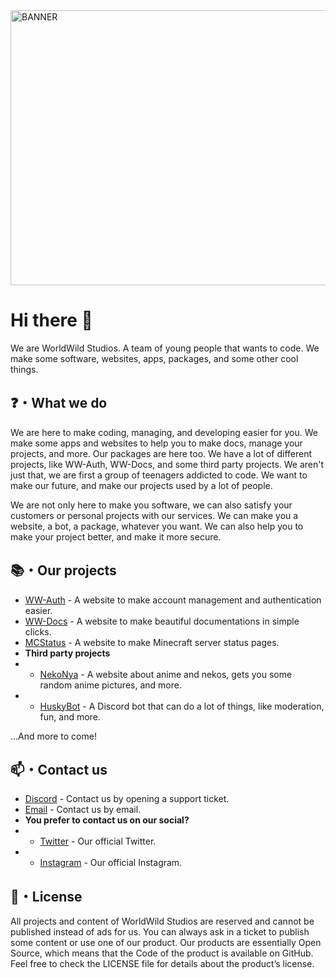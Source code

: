 <img width="1080" height="440" src="https://ressources.thedoghusky.repl.co/Banner_Icon.svg" alt="BANNER">

# Hi there 👋

We are WorldWild Studios. A team of young people that wants to code.
We make some software, websites, apps, packages, and some other cool things.

## ❓・What we do

We are here to make coding, managing, and developing easier for you. We make some apps and websites to help you to make docs, manage your projects, and more. Our packages are here too. We have a lot of different projects, like WW-Auth, WW-Docs, and some third party projects. We aren't just that, we are first a group of teenagers addicted to code. We want to make our future, and make our projects used by a lot of people.

We are not only here to make you software, we can also satisfy your customers or personal projects with our services. We can make you a website, a bot, a package, whatever you want. We can also help you to make your project better, and make it more secure.

## 📚・Our projects

* [WW-Auth](https://github.com/WorldWild-Studios/WW-Auth) - A website to make account management and authentication easier.
* [WW-Docs](https://github.com/WorldWild-Studios/WW-Docs) - A website to make beautiful documentations in simple clicks.
* [MCStatus](https://mcstatus.worldwild.studio) - A website to make Minecraft server status pages.
* **Third party projects**
* * [NekoNya](https://nekonya.classy.works) - A website about anime and nekos, gets you some random anime pictures, and more.
* * [HuskyBot](https://huskybot.worldwild.studio) - A Discord bot that can do a lot of things, like moderation, fun, and more.

...And more to come!

## 📫・Contact us

* [Discord](https://discord.gg/2Z8Z7Z8) - Contact us by opening a support ticket.
* [Email](mailto:contact@worldwild.studio) - Contact us by email.
* **You prefer to contact us on our social?**
* * [Twitter](https://twitter.com/WWStudiosOff) - Our official Twitter.
* * [Instagram](https://instagram.com/worldwild.studios) - Our official Instagram.

## 📝・License

All projects and content of WorldWild Studios are reserved and cannot be published instead of ads for us. You can always ask in a ticket to publish some content or use one of our product.
Our products are essentially Open Source, which means that the Code of the product is available on GitHub. Feel free to check the LICENSE file for details about the product’s license.

